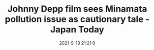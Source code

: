 ---
"title": "Johnny Depp film sees Minamata pollution issue as cautionary tale - Japan Today"
"date": "2021-9-18 21:21:0"
"feed_name": "GOOGLENEWSINDUSTRIAL"
"feed_website": "https://news.google.com/search?q=industrial%2Bincident&hl=en-US&gl=US&ceid=US:en"
"feed_rss": "https://news.google.com/rss/search?q=industrial%2Bincident&hl=en-US&gl=US&ceid=US:en"
"link": "https://japantoday.com/category/entertainment/feature-johnny-depp-film-sees-minamata-pollution-issue-as-cautionary-tale"
"file": "_posts/2021-1-1-aad98597b5b17ebccb2374ae5dfe1d5fc020f0b7.md"
"accident": "0"
"drilling": "0"
"dead": "0"
"injured": "0"
---